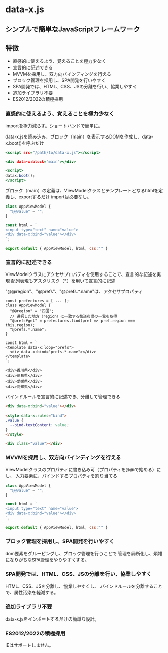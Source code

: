 # data-x.js

## シンプルで簡単なJavaScriptフレームワーク

## 特徴

* 直感的に使えるよう、覚えることを極力少なく
* 宣言的に記述できる
* MVVMを採用し、双方向バインディングを行える
* ブロック管理を採用し、SPA開発を行いやすく
* SPA開発では、HTML、CSS、JSの分離を行い、協業しやすく
* 追加ライブラリ不要
* ES2012/2022の積極採用

### 直感的に使えるよう、覚えることを極力少なく
importを極力減らす。ショートハンドで簡単に。

data-x.jsを読み込み、ブロック（main）を表示するDOMを作成し、data-x.boot()を呼ぶだけ
```html:index.html
<script src="/path/to/data-x.js"></script>

<div data-x:block="main"></div>

<script>
datax.boot();
</script>
```

ブロック（main）の定義は、ViewModelクラスとテンプレートとなるhtmlを定義し、exportするだけ
importは必要なし。
```JS:main.js
class AppViewModel {
  "@@value" = "";
}

const html = `
<input type="text" name="value">
<div data-x:bind="value"></div>
`;

export default { AppViewModel, html, css:"" }
```

### 宣言的に記述できる
ViewModelクラスにアクセサプロパティを使用することで、宣言的な記述を実現
配列表現もアスタリスク（\*）を用いて宣言的に記述

"@@region"、"@prefs"、"@prefs.*.name"は、アクセサプロパティ
```JS
const prefectures = [ ... ];
class AppViewModel {
  "@@region" = "四国";
  // 選択した地方（region）に一致する都道府県の一覧を取得
  "@prefs#get" = prefectures.find(pref => pref.region === this.region);
  "@prefs.*.name";
}

const html = `
<template data-x:loop="prefs">
  <div data-x:bind="prefs.*.name"></div>
</template>
`;

```

```html:出力例
<div>香川県</div>
<div>徳島県</div>
<div>愛媛県</div>
<div>高知県</div>
```

バインドルールを宣言的に記述でき、分離して管理できる
```html
<div data-x:bind="value"></div>
```

```html
<style data-x:rules="bind">
.value {
  --bind-textContent: value;
}
</style>

<div class="value"></div>
```

### MVVMを採用し、双方向バインディングを行える
ViewModelクラスのプロパティに書き込み可（プロパティを@@で始める）にし、
入力要素に、バインドするプロパティを割り当てる

```JS:main.js
class AppViewModel {
  "@@value" = "";
}

const html = `
<input type="text" name="value">
<div data-x:bind="value"></div>
`;

export default { AppViewModel, html, css:"" }
```

### ブロック管理を採用し、SPA開発を行いやすく
dom要素をグルーピングし、ブロック管理を行うことで
管理を局所化し、煩雑になりがちなSPA管理をやりやすくする。

### SPA開発では、HTML、CSS、JSの分離を行い、協業しやすく
HTML、CSS、JSを分離し、協業しやすくし、
バインドルールを分離することで、属性汚染を軽減する。

### 追加ライブラリ不要
data-x.jsをインポートするだけの簡単な設計。

### ES2012/2022の積極採用
IEはサポートしません。



